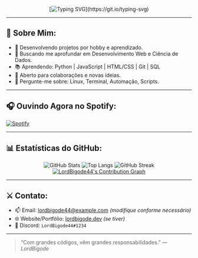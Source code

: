 <div align="center">
  
  [![Typing SVG](https://readme-typing-svg.herokuapp.com?size=35&font=Fira+Code&pause=500&color=F7A41D&center=true&width=1000&lines=Salve,+Terráqueos!;Eu+sou+o+LordBigode44!;Entusiasta+em+Tecnologia;Explorador+Open+Source;Codando+com+Estilo+e+Bigode!)](https://git.io/typing-svg)

</div>

<a href="https://app.daily.dev/LordBigode44">

</a>

---

## 👑 Sobre Mim:

- 🔭 Desenvolvendo projetos por hobby e aprendizado.
- 💼 Buscando me aprofundar em Desenvolvimento Web e Ciência de Dados.
- 📚 Aprendendo: Python | JavaScript | HTML/CSS | Git | SQL
- 🤝 Aberto para colaborações e novas ideias.
- 💬 Pergunte-me sobre: Linux, Terminal, Automação, Scripts.

---

## 🎧 Ouvindo Agora no Spotify:

[![Spotify](https://readme-spotify-8eum3vngy-kaisunoo.vercel.app/api/spotify?background_color=0d1117&border_color=0d1117)](https://open.spotify.com/user/31vpoyorixyvea63cc65e7yrvtpm)

---

## 📊 Estatísticas do GitHub:

<div align="center">  

  <img src="https://github-readme-stats-git-masterrstaa-rickstaa.vercel.app/api?username=LordBigode44&show_icons=true&hide_border=true&title_color=F7A41D&icon_color=F7A41D&text_color=ffffff&bg_color=0d1117&count_private=true" alt="GitHub Stats"/>

  <img src="https://github-readme-stats.vercel.app/api/top-langs/?username=LordBigode44&layout=compact&hide_border=true&title_color=F7A41D&icon_color=F7A41D&text_color=ffffff&bg_color=0d1117" alt="Top Langs"/>

  <img src="https://streak-stats.demolab.com?user=LordBigode44&hide_border=true&background=0D1117&stroke=F7A41D&ring=F7A41D&fire=F7A41D&currStreakNum=ffffff&currStreakLabel=F7A41D&sideLabels=ffffff&sideNums=F7A41D" alt="GitHub Streak"/>

  <a href="https://github.com/LordBigode44">
    <img alt="LordBigode44's Contribution Graph" src="https://github-readme-activity-graph.vercel.app/graph/?username=LordBigode44&bg_color=0d1117&title_color=F7A41D&color=F7A41D&line=F7A41D&point=ffffff&hide_border=true&custom_title=Contribution⠀Graph" />
  </a>

</div>

---

<!--
🐍 Snake animation (opcional, requer GitHub Actions configurado):

![Snake animation](https://github.com/LordBigode44/LordBigode44/blob/output/github-contribution-grid-snake-dark.svg)
-->

## ⚔️ Contato:

- 📫 Email: lordbigode44@example.com *(modifique conforme necessário)*
- 🌐 Website/Portfólio: [lordbigode.dev](https://lordbigode.dev) *(se tiver)*
- 💬 Discord: `LordBigode44#1234`

---

> “Com grandes códigos, vêm grandes responsabilidades.” — *LordBigode*

